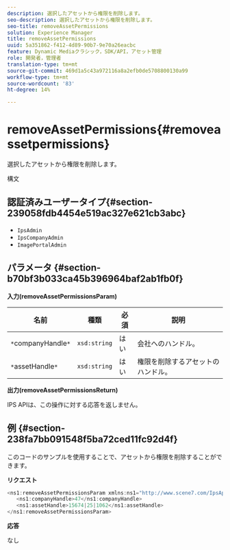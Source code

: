 ```yaml
---
description: 選択したアセットから権限を削除します。
seo-description: 選択したアセットから権限を削除します。
seo-title: removeAssetPermissions
solution: Experience Manager
title: removeAssetPermissions
uuid: 5a351862-f412-4d89-90b7-9e70a26eacbc
feature: Dynamic Mediaクラシック，SDK/API，アセット管理
role: 開発者，管理者
translation-type: tm+mt
source-git-commit: 469d1a5c43a972116a8a2efb0de5708800130a99
workflow-type: tm+mt
source-wordcount: '83'
ht-degree: 14%

---
```



# removeAssetPermissions{#removeassetpermissions}

選択したアセットから権限を削除します。

構文

## 認証済みユーザータイプ{#section-239058fdb4454e519ac327e621cb3abc}

* `IpsAdmin`
* `IpsCompanyAdmin`
* `ImagePortalAdmin`

## パラメータ {#section-b70bf3b033ca45b396964baf2ab1fb0f}

**入力(removeAssetPermissionsParam)**

| 名前 | 種類 | 必須 | 説明 |
|---|---|---|---|
| `*`companyHandle`*` | `xsd:string` | はい | 会社へのハンドル。 |
| `*`assetHandle`*` | `xsd:string` | はい | 権限を削除するアセットのハンドル。 |

**出力(removeAssetPermissionsReturn)**

IPS APIは、この操作に対する応答を返しません。

## 例 {#section-238fa7bb091548f5ba72ced11fc92d4f}

このコードのサンプルを使用することで、アセットから権限を削除することができます。

**リクエスト**

```java
<ns1:removeAssetPermissionsParam xmlns:ns1="http://www.scene7.com/IpsApi/xsd">
   <ns1:companyHandle>47</ns1:companyHandle>
   <ns1:assetHandle>15674|25|1062</ns1:assetHandle>
</ns1:removeAssetPermissionsParam>
```

**応答**

なし
